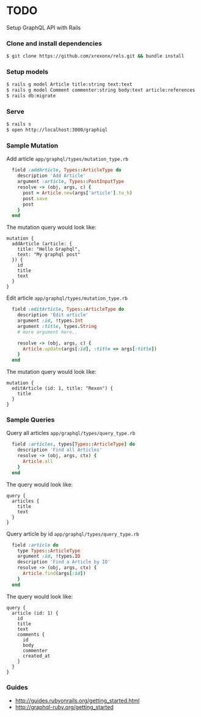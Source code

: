 # TODO
Setup GraphQL API with Rails

### Clone and install dependencies
```sh
$ git clone https://github.com/xrexonx/rels.git && bundle install
```
### Setup models
```sh
$ rails g model Article title:string text:text
$ rails g model Comment commenter:string body:text article:references
$ rails db:migrate
```

### Serve
```sh
$ rails s
$ open http://localhost:3000/graphiql
```

### Sample Mutation
Add article `app/graphql/types/mutation_type.rb`
```ruby
  field :addArticle, Types::ArticleType do
    description 'Add Article'
    argument :article, Types::PostInputType
    resolve -> (obj, args, c) {
      post = Article.new(args['article'].to_h)
      post.save
      post
    }
  end
```
The mutation query would look like:
```
mutation {
  addArticle (article: {
    title: "Hello Graphql",
    text: "My graphql post"
  }) {
    id
    title
    text
  }
}
```

Edit article `app/graphql/types/mutation_type.rb`
```ruby
  field :editArticle, Types::ArticleType do
    description 'Edit article'
    argument :id, !types.Int
    argument :title, types.String
    # more argument here..

    resolve -> (obj, args, c) {
      Article.update(args[:id], :title => args[:title])
    }
  end
```
The mutation query would look like:
```
mutation {
  editArticle (id: 1, title: "Rexon") {
    title
  }
}
```

### Sample Queries
Query all articles `app/graphql/types/query_type.rb`
```ruby
  field :articles, types[Types::ArticleType] do
    description 'Find all Articles'
    resolve -> (obj, args, ctx) {
      Article.all
    }
  end
```
The query would look like:
```
query {
  articles {
    title
    text
  }
}
```

Query article by id `app/graphql/types/query_type.rb`
```ruby
  field :article do
    type Types::ArticleType
    argument :id, !types.ID
    description 'Find a Article by ID'
    resolve -> (obj, args, ctx) {
      Article.find(args[:id])
    }
  end
```
The query would look like:
```
query {
  article (id: 1) {
    id
    title
    text
    comments {
      id
      body
      commenter
      created_at
    }
  }
}
```

### Guides
* http://guides.rubyonrails.org/getting_started.html
* http://graphql-ruby.org/getting_started